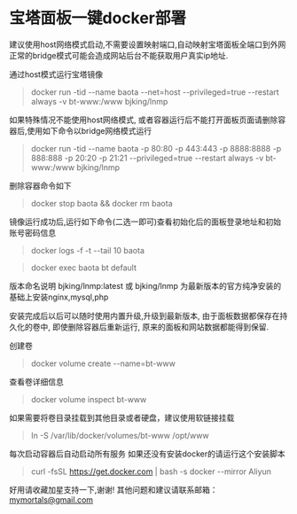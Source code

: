# 宝塔面板一键docker部署

建议使用host网络模式启动,不需要设置映射端口,自动映射宝塔面板全端口到外网 正常的bridge模式可能会造成网站后台不能获取用户真实ip地址.

通过host模式运行宝塔镜像 
> docker run -tid --name baota --net=host --privileged=true --restart always -v bt-www:/www bjking/lnmp


如果特殊情况不能使用host网络模式, 或者容器运行后不能打开面板页面请删除容器后,使用如下命令以bridge网络模式运行 
> docker run -tid --name baota -p 80:80 -p 443:443 -p 8888:8888 -p 888:888 -p 20:20 -p 21:21 --privileged=true --restart always -v bt-www:/www bjking/lnmp

删除容器命令如下 
> docker stop baota && docker rm baota

镜像运行成功后,运行如下命令(二选一即可)查看初始化后的面板登录地址和初始账号密码信息

> docker logs -f -t --tail 10 baota

> docker exec baota bt default

版本命名说明 bjking/lnmp:latest 或 bjking/lnmp 为最新版本的官方纯净安装的基础上安装nginx,mysql,php

安装完成后以后可以随时使用内置升级,升级到最新版本, 由于面板数据都保存在持久化的卷中, 即使删除容器后重新运行, 原来的面板和网站数据都能得到保留.

创建卷 
> docker volume create --name=bt-www

查看卷详细信息
> docker volume inspect bt-www

如果需要将卷目录挂载到其他目录或者硬盘，建议使用软链接挂载
> ln -S /var/lib/docker/volumes/bt-www /opt/www

每次启动容器后自动启动所有服务 如果还没有安装docker的请运行这个安装脚本

> curl -fsSL https://get.docker.com | bash -s docker --mirror Aliyun

好用请收藏加星支持一下,谢谢! 其他问题和建议请联系邮箱：[mymortals@gmail.com](mailto:mymortals@gmail.com "mymortals@gmail.com")
